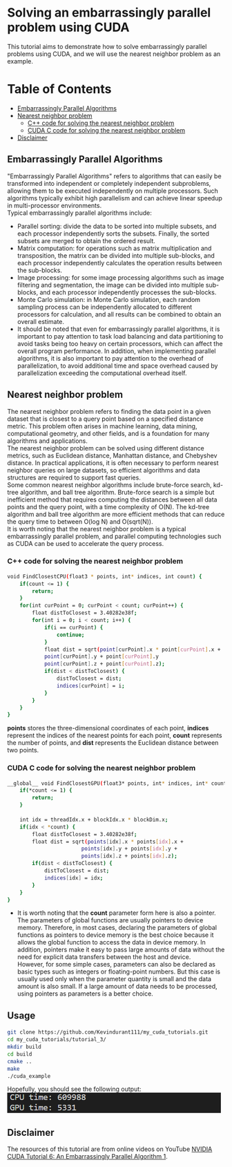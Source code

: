 # Solving an embarrassingly parallel problem using CUDA  
This tutorial aims to demonstrate how to solve embarrassingly parallel problems using CUDA, and we will use the nearest neighbor problem as an example.  

# Table of Contents

- [Embarrassingly Parallel Algorithms](#Embarrassingly-Parallel-Algorithms)
- [Nearest neighbor problem](#Nearest-neighbor-problem)
    - [C++ code for solving the nearest neighbor problem](#C++-code-for-solving-the-nearest-neighbor-problem)
    - [CUDA C code for solving the nearest neighbor problem](#CUDA-C-code-for-solving-the-nearest-neighbor-problem)
- [Disclaimer](#Disclaimer)

## Embarrassingly Parallel Algorithms  
"Embarrassingly Parallel Algorithms" refers to algorithms that can easily be transformed into independent or completely independent subproblems, allowing them to be executed independently on multiple processors. Such algorithms typically exhibit high parallelism and can achieve linear speedup in multi-processor environments.  
Typical embarrassingly parallel algorithms include:  
- Parallel sorting: divide the data to be sorted into multiple subsets, and each processor independently sorts the subsets. Finally, the sorted subsets are merged to obtain the ordered result.  
- Matrix computation: for operations such as matrix multiplication and transposition, the matrix can be divided into multiple sub-blocks, and each processor independently calculates the operation results between the sub-blocks.  
- Image processing: for some image processing algorithms such as image filtering and segmentation, the image can be divided into multiple sub-blocks, and each processor independently processes the sub-blocks.  
- Monte Carlo simulation: in Monte Carlo simulation, each random sampling process can be independently allocated to different processors for calculation, and all results can be combined to obtain an overall estimate.  
- It should be noted that even for embarrassingly parallel algorithms, it is important to pay attention to task load balancing and data partitioning to avoid tasks being too heavy on certain processors, which can affect the overall program performance. In addition, when implementing parallel algorithms, it is also important to pay attention to the overhead of parallelization, to avoid additional time and space overhead caused by parallelization exceeding the computational overhead itself.  

## Nearest neighbor problem
The nearest neighbor problem refers to finding the data point in a given dataset that is closest to a query point based on a specified distance metric. This problem often arises in machine learning, data mining, computational geometry, and other fields, and is a foundation for many algorithms and applications.  
The nearest neighbor problem can be solved using different distance metrics, such as Euclidean distance, Manhattan distance, and Chebyshev distance. In practical applications, it is often necessary to perform nearest neighbor queries on large datasets, so efficient algorithms and data structures are required to support fast queries.  
Some common nearest neighbor algorithms include brute-force search, kd-tree algorithm, and ball tree algorithm. Brute-force search is a simple but inefficient method that requires computing the distances between all data points and the query point, with a time complexity of O(N). The kd-tree algorithm and ball tree algorithm are more efficient methods that can reduce the query time to between O(log N) and O(sqrt(N)).  
It is worth noting that the nearest neighbor problem is a typical embarrassingly parallel problem, and parallel computing technologies such as CUDA can be used to accelerate the query process.  

### C++ code for solving the nearest neighbor problem  
```bash
void FindClosestCPU(float3 * points, int* indices, int count) {
    if(count <= 1) {
        return;
    }
    for(int curPoint = 0; curPoint < count; curPoint++) {
        float distToClosest = 3.40282e38f;
        for(int i = 0; i < count; i++) {
            if(i == curPoint) {
                continue;
            }
            float dist = sqrt(point[curPoint].x * point[curPoint].x +
            point[curPoint].y + point[curPoint].y
            point[curPoint].z + point[curPoint].z);
            if(dist < distToClosest) {
                distToClosest = dist;
                indices[curPoint] = i;
            }
        }
    }
}
```  
__points__ stores the three-dimensional coordinates of each point, __indices__ represent the indices of the nearest points for each point, __count__ represents the number of points, and __dist__ represents the Euclidean distance between two points.

### CUDA C code for solving the nearest neighbor problem  
```bash
__global__ void FindClosestGPU(float3* points, int* indices, int* count) {
    if(*count <= 1) {
        return;
    }

    int idx = threadIdx.x + blockIdx.x * blockDim.x;
    if(idx < *count) {
        float distToClosest = 3.40282e38f;
        float dist = sqrt(points[idx].x * points[idx].x +
                        points[idx].y + points[idx].y +
                        points[idx].z + points[idx].z);
        if(dist < distToClosest) {
            distToClosest = dist;
            indices[idx] = idx;
        }
    }
}
```  
- It is worth noting that the __count__ parameter form here is also a pointer. The parameters of global functions are usually pointers to device memory. Therefore, in most cases, declaring the parameters of global functions as pointers to device memory is the best choice because it allows the global function to access the data in device memory. In addition, pointers make it easy to pass large amounts of data without the need for explicit data transfers between the host and device.  
However, for some simple cases, parameters can also be declared as basic types such as integers or floating-point numbers. But this case is usually used only when the parameter quantity is small and the data amount is also small. If a large amount of data needs to be processed, using pointers as parameters is a better choice.

## Usage  
```bash
git clone https://github.com/Kevindurant111/my_cuda_tutorials.git
cd my_cuda_tutorials/tutorial_3/
mkdir build
cd build
cmake ..
make
./cuda_example
```  
Hopefully, you should see the following output:
![result](./images/result.png)  

## Disclaimer  
The resources of this tutorial are from online videos on YouTube [NVIDIA CUDA Tutorial 6: An Embarrassingly Parallel Algorithm 1](https://www.youtube.com/watch?v=0ILeCeaor0A&list=PLKK11Ligqititws0ZOoGk3SW-TZCar4dK&index=6).